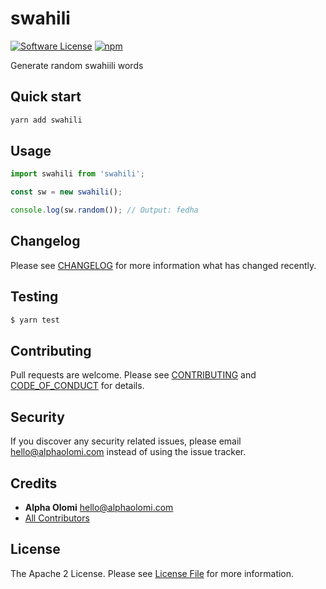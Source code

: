 # swahili

[![Software License][ico-license]](LICENSE.md)
[![npm][ico-version]](https://www.npmjs.com/package/swahili)

Generate random swahiili words

## Quick start

```bash
yarn add swahili
```

## Usage

```javascript
import swahili from 'swahili';

const sw = new swahili();

console.log(sw.random()); // Output: fedha
```

## Changelog

Please see [CHANGELOG](CHANGELOG.md) for more information what has changed recently.

## Testing

```bash
$ yarn test
```

## Contributing

Pull requests are welcome. Please see [CONTRIBUTING](./.github/CONTRIBUTING.md) and [CODE_OF_CONDUCT](./.github/CODE_OF_CONDUCT.md) for details.

## Security

If you discover any security related issues, please email [hello@alphaolomi.com](mailto:hello@alphaolomi.com) instead of using the issue tracker.

## Credits

- **Alpha Olomi** [hello@alphaolomi.com](hello@alphaolomi.com)
- [All Contributors][link-contributors]

## License

The Apache 2 License. Please see [License File](LICENSE) for more information.

[ico-version]: https://img.shields.io/npm/v/swahili?style=flat-square
[ico-license]: https://img.shields.io/badge/license-Apache2-brightgreen.svg?style=flat-square
[link-author]: https://github.com/alphaolomi
[link-contributors]: ../../contributors
